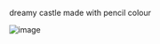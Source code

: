 dreamy castle made with pencil colour 

![image](https://github.com/user-attachments/assets/b1ab5d23-d492-4a59-adfe-c41f5585bac6)

